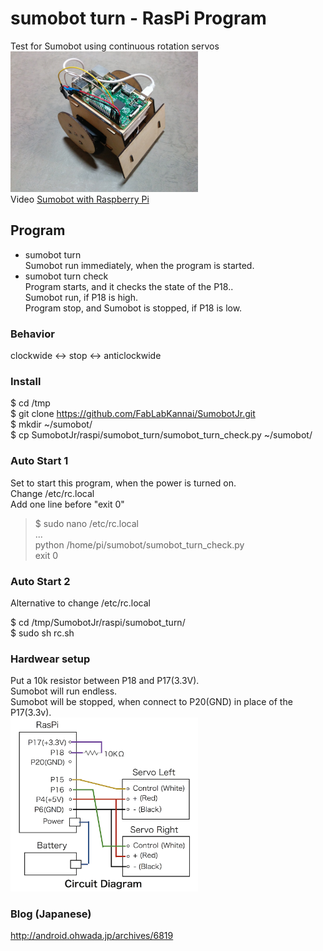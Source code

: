 # sumobot turn - RasPi Program

Test for Sumobot using  continuous rotation servos <br/>
<img src="https://github.com/FabLabKannai/SumobotJr/blob/master/docs/raspi_ver.jpg" width="300" /> <br/>
Video [Sumobot with Raspberry Pi](https://www.youtube.com/watch?v=J9WRliGs7vI) <br/>

## Program
- sumobot turn <br/>
Sumobot run immediately, when the program is started. <br/>
- sumobot turn check <br/>
Program starts, and it checks the state of the P18.. <br/>
Sumobot run, if P18 is high. <br/>
Program stop, and Sumobot is stopped, if P18 is low. <br/>

### Behavior
clockwide <-> stop <-> anticlockwide <br/>

### Install
$ cd /tmp<br>
$ git clone https://github.com/FabLabKannai/SumobotJr.git <br>
$ mkdir ~/sumobot/ <br>
$ cp SumobotJr/raspi/sumobot_turn/sumobot_turn_check.py ~/sumobot/ <br>

### Auto Start 1
Set to start this program, when the power is turned on. <br>
Change /etc/rc.local <br>
Add one line before "exit 0" <br>

> $ sudo nano /etc/rc.local <br>
... <br>
python /home/pi/sumobot/sumobot_turn_check.py <br>
exit 0  <br>

### Auto Start 2
Alternative to change /etc/rc.local<br>

$ cd /tmp/SumobotJr/raspi/sumobot_turn/ <br>
$ sudo sh rc.sh

### Hardwear setup
Put a 10k resistor between P18 and P17(3.3V).  <br>
Sumobot will run endless. <br>
Sumobot will be stopped, when connect to P20(GND) in place of the P17(3.3v).   <br>
<img src="https://github.com/FabLabKannai/SumobotJr/blob/master/docs/raspi/raspi_circuit_p18.png" width="300" /> <br/>

### Blog (Japanese)
http://android.ohwada.jp/archives/6819
